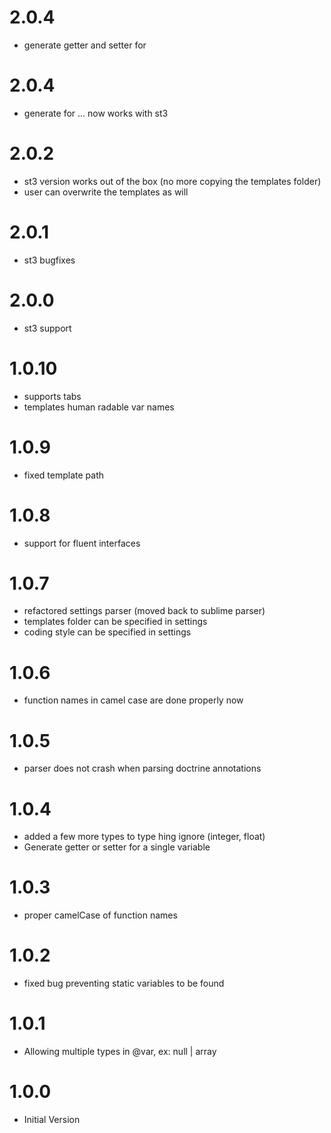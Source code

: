 2.0.4
======
* generate getter and setter for

2.0.4
======
* generate for ... now works with st3

2.0.2
======
* st3 version works out of the box (no more copying the templates folder)
* user can overwrite the templates as will

2.0.1
======
* st3 bugfixes

2.0.0
======
* st3 support

1.0.10
======
* supports tabs
* templates human radable var names

1.0.9
=====
* fixed template path

1.0.8
=====
* support for fluent interfaces

1.0.7
=====
* refactored settings parser (moved back to sublime parser)
* templates folder can be specified in settings
* coding style can be specified in settings

1.0.6
=====
* function names in camel case are done properly now

1.0.5
=====
* parser does not crash when parsing doctrine annotations

1.0.4
=====
* added a few more types to type hing ignore (integer, float)
* Generate getter or setter for a single variable

1.0.3
=====
* proper camelCase of function names

1.0.2
=====
* fixed bug preventing static variables to be found

1.0.1
=====
* Allowing multiple types in @var, ex: null | array


1.0.0
=====
* Initial Version
